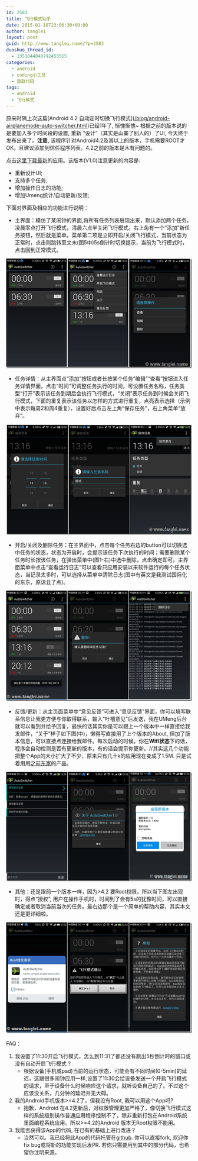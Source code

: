 ```yaml
---
id: 2583
title: 飞行模式助手
date: 2015-01-18T23:06:30+00:00
author: tanglei
layout: post
guid: http://www.tanglei.name/?p=2583
duoshuo_thread_id:
  - 1351844048792453515
categories:
  - android
  - coding小工具
  - 敲敲代码
tags:
  - android
  - 飞行模式
---
```

原来时隔上次这篇\[Android 4.2 自动定时切换飞行模式\]([/blog/android-airplanemode-auto-switcher.html](/blog/android-airplanemode-auto-switcher.html "/blog/android-airplanemode-auto-switcher.html"))已经1年了, 惭愧惭愧~ 根据之前的版本说的是要加入多个时间段的设置, 重新 “设计”（其实是山寨了别人的）了UI, 今天终于发布出来了。**注意,** 该程序针对Android4.2及其以上的版本，手机需要ROOT才OK，且建议添加到信任程序列表。4.2之前的版本是木有问题的。

点击<a href="https://github.com/tl3shi/AirPlaneModeSwitcher/raw/master/mainModule/mainModule-release.apk" target="_blank">这里下载最新</a>的应用。该版本(V1.0)注意更新的内容是:

  * 重新设计UI;
  * 支持多个任务;
  * 增加操作日志的功能;
  * 增加Umeng统计/自动更新/反馈;

下面对界面及相应的功能进行说明：

  * 主界面：模仿了某闹钟的界面,将所有任务列表展现出来，默认添加两个任务，凌晨零点打开飞行模式，清晨六点半关闭飞行模式。右上角有一个“添加”新任务按钮，然后就是菜单。菜单第二项是立即开启/关闭飞行模式，当前状态为正常时，点击则跳转至文末(图5中)5s倒计时切换提示，当前为飞行模式时，点击回到正常模式。

<a href="/wp-content/uploads/2015/01/1-main.jpg" target="_blank"><img  title="图1" src="/wp-content/uploads/2015/01/1-main_thumb.jpg" alt="android自动切换飞行模式"  /></a>

  * 任务详情：从主界面点“添加”按钮或者长按某个任务“编辑”“查看”按钮进入任务详情界面，点击“时间”可调整任务执行的时间，可设置任务名称，任务类型“打开”表示该任务到期后会执行飞行模式，“关闭”表示任务到时候会关闭飞行模式，下面的重复表示该任务以怎样的方式进行重复，点亮表示选择（示例中表示每周2和周4重复），设置好后点击左上角“保存任务”，右上角菜单“放弃”。

<a href="/wp-content/uploads/2015/01/2-taskdetail.png" target="_blank"><img  title="图2" src="/wp-content/uploads/2015/01/2-taskdetail_thumb.png" alt="Android自动切换飞行模式"  /></a>

  * 开启/关闭及删除任务：在主界面中，点击每个任务右边的button可以切换选中任务的状态，状态为开启时，会提示该任务下次执行的时间；需要删除某个任务时长按该任务，在弹出菜单中(图1-右)中选中删除，点击确定即可。主界面菜单中点击“查看运行日志”可以查看只应用安装以来软件运行的每个任务状态，当记录太多时，可以选择从菜单中清除日志(图中有英文是我测试国际化的东东，原谅丑了点)。

<a href="/wp-content/uploads/2015/01/3-enable-delete-log.png" target="_blank"><img  title="图3" src="/wp-content/uploads/2015/01/3-enable-delete-log_thumb.png" alt="Android自动切换飞行模式"  /></a>

  * 反馈/更新：从主页面菜单中“意见反馈”可进入“意见反馈”界面，你可以填写联系信息让我更方便与你取得联系，输入“吐槽意见”后发送，我在UMeng后台就可以看到并给予回复，最快的话其实你是可以跟上一个版本中一样直接给我发邮件，“关于”样子如下图(中)，懒得写直接用了上个版本的About, 但加了版本信息，可以直接点连接给我邮件。每次启动的时候，你在**Wifi状态**下的话，程序会自动检测是否有更新的版本，有的话会提示你更新。//其实这几个功能把整个App的大小扩大了不少，原来只有几十k的应用现在变成了1.5M. 只是试着用用[之前东家](/blog/aop-in-python.html)的产品。

[<img  title="4-umeng-tools" src="/wp-content/uploads/2015/01/4-umeng-tools_thumb.png" alt="4-umeng-tools"  />](/wp-content/uploads/2015/01/4-umeng-tools.png)

  * 其他：还是跟前一个版本一样，因为>4.2 要Root权限，所以当下图左出现时，得点“授权”, 用户在操作手机时，时间到了会有5s的犹豫时间，可以直接确定或者取消当前当次的任务。最右边那个是一个简单的帮助内容，其实本文还是更详细啦。

<a href="/wp-content/uploads/2015/01/others.png" target="_blank"><img  title="图4" src="/wp-content/uploads/2015/01/others_thumb.png" alt="Android定时切换飞行模式"  /></a>

<div>
</div>

<div>
  FAQ：
</div>

  1. 我设置了11:30开启飞行模式，怎么到11:31了都还没有跳出5秒倒计时的窗口或没有自动开启飞行模式 ? 
      * 根据设备(手机或pad)当前的运行状态，可能会有不同时间(0-5min)的延迟，这跟很多闹钟应用一样,设置了11:30会给设备发送一个开启飞行模式的请求，至于设备什么时候响应这个请求，就听设备自己的了。不过这个应该没关系，几分钟的延迟并无大碍。
  2. 我的Android手机版本>=4.2了，但我没有Root, 我可以用这个App吗? 
      * 抱歉，Android 在4.2更新后，对权限管理更加严格了，像切换飞行模式这样的系统级别操作普通应用程序控制不了，除非重新打包在Android系统里面编程系统应用。所以>=4.2的Android 版本无Root权限不能用。
  3. 我能否获得该App的代码, 在已有的基础上进行改进？ 
      * 当然可以。我已经将此App的代码托管在<a href="https://github.com/tl3shi/AirPlanModeSwitcher" target="_blank">github</a>. 你可以直接fork, 欢迎你fix bug或将新的功能实现后发PR. 若你只需要用到其中的部分代码，也希望你注明来源。
